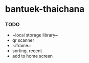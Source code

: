 # bantuek-thaichana

### TODO
* ~local storage library~
* qr scanner
* ~iframe~
* sorting, recent
* add to home screen
